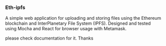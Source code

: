 ### Eth-ipfs

A simple web application for uploading and storing files using the Ethereum blockchain and InterPlanetary File System (IPFS). Designed and tested using Mocha and React for browser usage with Metamask.

please check documentation for it.
Thanks
